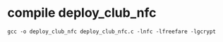 # compile deploy_club_nfc

```
gcc -o deploy_club_nfc deploy_club_nfc.c -lnfc -lfreefare -lgcrypt
```